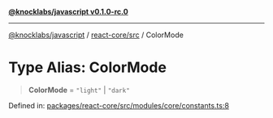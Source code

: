 [**@knocklabs/javascript v0.1.0-rc.0**](../../../README.md)

***

[@knocklabs/javascript](../../../modules.md) / [react-core/src](../README.md) / ColorMode

# Type Alias: ColorMode

> **ColorMode** = `"light"` \| `"dark"`

Defined in: [packages/react-core/src/modules/core/constants.ts:8](https://github.com/knocklabs/javascript/blob/main/packages/react-core/src/modules/core/constants.ts#L8)

